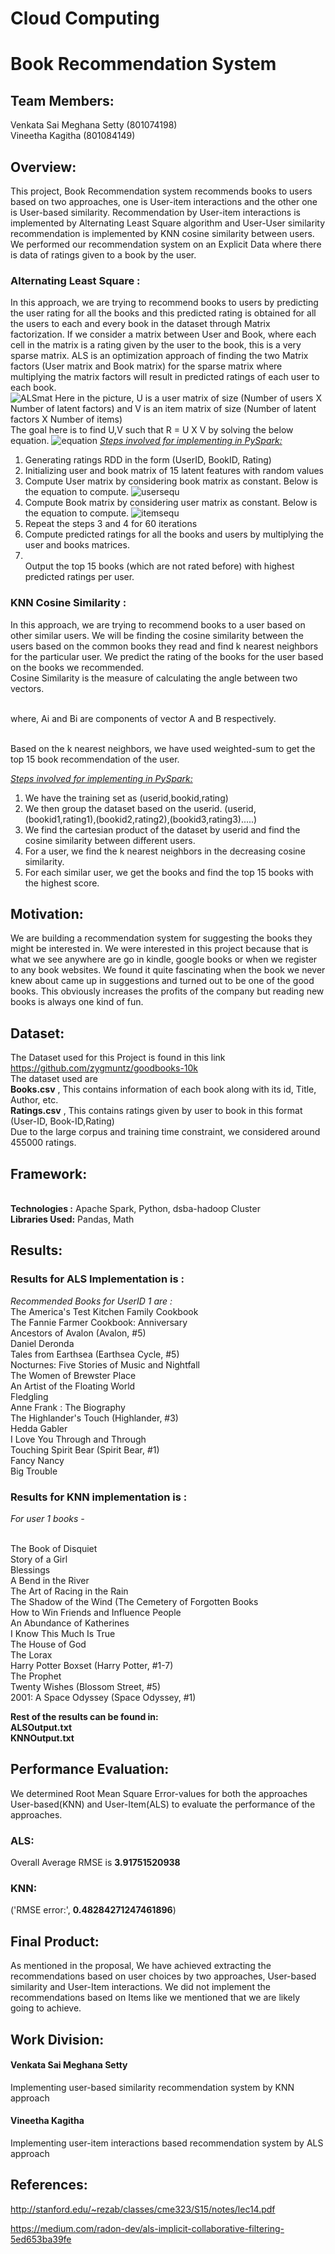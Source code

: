 # Cloud Computing
# Book Recommendation System
## Team Members:
Venkata Sai Meghana Setty (801074198)<br>
Vineetha Kagitha (801084149)<br>

## Overview:
This project, Book Recommendation system recommends books to users based on two approaches, one is User-item interactions and the other one is User-based similarity. Recommendation by User-item interactions is implemented by Alternating Least Square algorithm and User-User similarity recommendation is implemented by KNN cosine similarity between users.
<br>
We performed our recommendation system on an Explicit Data where there is data of ratings given to a book by the user.
<br>
### Alternating Least Square :
In this approach, we are trying to recommend books to users by predicting the user rating for all the books and this predicted rating is obtained for all the users to each and every book in the dataset through Matrix factorization. If we consider a matrix between User and Book, where each cell in the matrix is a rating given by the user to the book, this is a very sparse matrix. ALS is an optimization approach of finding the two Matrix factors (User matrix and Book matrix) for the sparse matrix where multiplying the matrix factors will result in predicted ratings of each user to each book. 
<br>
![ALSmat](https://user-images.githubusercontent.com/15541211/70202236-1abbe780-16e7-11ea-97fc-7d5e1882981d.PNG)
Here in the picture, U is a user matrix of size (Number of users X Number of latent factors) and V is an item matrix of size (Number of latent factors  X Number of items)
<br>The goal here is to find U,V such that R = U X V by solving the below equation.
![equation](https://user-images.githubusercontent.com/15541211/70202318-522a9400-16e7-11ea-93c9-6d7cc3fe4a08.PNG)
<em><u>Steps involved for implementing in PySpark:</u></em><br>
1. Generating ratings RDD in the form (UserID, BookID, Rating)
2. Initializing user and book matrix of 15 latent features with random values
3. Compute User matrix by considering book matrix as constant. Below is the equation to compute.
 ![usersequ](https://user-images.githubusercontent.com/15541211/70202339-6078b000-16e7-11ea-9412-0ed1366720fd.PNG)
4. Compute Book matrix by considering user matrix as constant. Below is the equation to compute.
![itemsequ](https://user-images.githubusercontent.com/15541211/70202350-666e9100-16e7-11ea-808c-6c3fa6ebddb8.PNG)
5. Repeat the steps 3 and 4 for 60 iterations
6. Compute predicted ratings for all the books and users by multiplying the user and books matrices.
7. <br>Output the top 15 books (which are not rated before) with highest predicted ratings per user. 

### KNN Cosine Similarity :
In this approach, we are trying to recommend books to a user based on other similar users. We will be finding the cosine similarity between the users based on the common books they read and find k nearest neighbors for the particular user. We predict the rating of the books for the user based on the books we recommended.
<br>Cosine Similarity is the measure of calculating the angle between two vectors.

<br>where, Ai and Bi are components of vector A and B respectively.

<br>Based on the k nearest neighbors, we have used weighted-sum to get the top 15 book recommendation of the user.

<em><u>Steps involved for implementing in PySpark:</u></em><br>
1. We have the training set as (userid,bookid,rating)
2. We then group the dataset based on the userid. (userid,(bookid1,rating1),(bookid2,rating2),(bookid3,rating3).....)
3. We find the cartesian product of the dataset by userid and find the cosine similarity between different users.
4. For a user, we find the k nearest neighbors in the decreasing cosine similarity.
5. For each similar user, we get the books and find the top 15 books with the highest score.

## Motivation:
We are building a recommendation system for suggesting the books they might be interested in. We were interested in this project because that is what we see anywhere are go in kindle, google books or when we register to any book websites. We found it quite fascinating when the book we never knew about came up in suggestions and turned out to be one of the good books. This obviously increases the profits of the company but reading new books is always one kind of fun.

## Dataset:
The Dataset used for this Project is found in this link https://github.com/zygmuntz/goodbooks-10k
<br>The dataset used are
<br><strong>Books.csv</strong> , This contains information of each book along with its id, Title, Author, etc.
<br><strong>Ratings.csv</strong> , This contains ratings given by user to book in this format
 (User-ID, Book-ID,Rating)
<br>Due to the large corpus and training time constraint, we considered around 455000 ratings.

## Framework:
<br><strong>Technologies :</strong> Apache Spark, Python, dsba-hadoop Cluster
<br><strong>Libraries Used:</strong> Pandas, Math

## Results:
### Results for ALS Implementation is :

<em>Recommended Books for UserID 1 are : </em>
<br>The America's Test Kitchen Family Cookbook
<br>The Fannie Farmer Cookbook: Anniversary
<br>Ancestors of Avalon (Avalon, #5)
<br>Daniel Deronda
<br>Tales from Earthsea (Earthsea Cycle, #5)
<br>Nocturnes: Five Stories of Music and Nightfall
<br>The Women of Brewster Place
<br>An Artist of the Floating World
<br>Fledgling
<br>Anne Frank : The Biography
<br>The Highlander's Touch (Highlander, #3)
<br>Hedda Gabler
<br>I Love You Through and Through
<br>Touching Spirit Bear (Spirit Bear, #1)
<br>Fancy Nancy
<br>Big Trouble



### Results for KNN implementation is :

<em>For user 1 books -</em>

<br>The Book of Disquiet
<br>Story of a Girl
<br>Blessings
<br>A Bend in the River
<br>The Art of Racing in the Rain
<br>The Shadow of the Wind (The Cemetery of Forgotten Books
<br>How to Win Friends and Influence People
<br>An Abundance of Katherines
<br>I Know This Much Is True
<br>The House of God
<br>The Lorax
<br>Harry Potter Boxset (Harry Potter, #1-7)
<br>The Prophet
<br>Twenty Wishes (Blossom Street, #5)
<br>2001: A Space Odyssey (Space Odyssey, #1)



<strong>Rest of the results can be found in:
<br>ALSOutput.txt
<br>KNNOutput.txt
</strong>

## Performance Evaluation:
We determined Root Mean Square Error-values for both the approaches User-based(KNN) and
User-Item(ALS) to evaluate the performance of the approaches.
### ALS:
Overall Average RMSE is **3.91751520938**
### KNN:
('RMSE error:', <strong>0.48284271247461896</strong>)

## Final Product:
As mentioned in the proposal, We have achieved extracting the recommendations based on user choices by two approaches, User-based similarity and User-Item interactions. We did not implement the recommendations based on Items like we mentioned that we are likely going to achieve. 


## Work Division:

#### Venkata Sai Meghana Setty
Implementing user-based similarity recommendation system by KNN approach
#### Vineetha Kagitha
Implementing user-item interactions based recommendation system by ALS approach

## References:
http://stanford.edu/~rezab/classes/cme323/S15/notes/lec14.pdf

https://medium.com/radon-dev/als-implicit-collaborative-filtering-5ed653ba39fe








